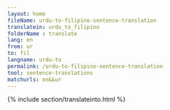 ```yaml
---
layout: home
fileName: urdu-to-filipino-sentence-translation
translatein: urdu_to_filipino
folderName : translate
lang: en
from: ur
to: fil
langname: urdu-to
permalink: /urdu-to-filipino-sentence-translation
tool: sentence-translations
matchurls: en&&ur
---
```

{% include section/translateinto.html %}
